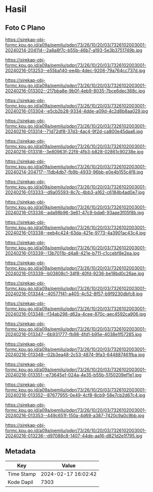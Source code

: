 # Hasil

## Foto C Plano

https://sirekap-obj-formc.kpu.go.id/a09a/pemilu/pdpr/73/26/10/20/03/7326102003001-20240214-204114--2a8a8f7c-b55b-46b7-a193-5e3b3751749b.jpg

https://sirekap-obj-formc.kpu.go.id/a09a/pemilu/pdpr/73/26/10/20/03/7326102003001-20240216-013253--e55ba140-ee4b-4dec-9206-79a764cc737d.jpg

https://sirekap-obj-formc.kpu.go.id/a09a/pemilu/pdpr/73/26/10/20/03/7326102003001-20240216-013302--217bba8e-9b0f-4eb9-8035-7bce6dec368c.jpg

https://sirekap-obj-formc.kpu.go.id/a09a/pemilu/pdpr/73/26/10/20/03/7326102003001-20240216-013304--e5cb2b28-9334-4dde-a09d-4c2d8b8aa029.jpg

https://sirekap-obj-formc.kpu.go.id/a09a/pemilu/pdpr/73/26/10/20/03/7326102003001-20240216-013314--71d72df8-37d3-4ac4-9f2d-ca800e45daa6.jpg

https://sirekap-obj-formc.kpu.go.id/a09a/pemilu/pdpr/73/26/10/20/03/7326102003001-20240216-013318--3e80963f-22f8-4fb3-b828-02861c90238e.jpg

https://sirekap-obj-formc.kpu.go.id/a09a/pemilu/pdpr/73/26/10/20/03/7326102003001-20240214-204717--11db4db7-fb9b-4933-96bb-e0e4b155c4f8.jpg

https://sirekap-obj-formc.kpu.go.id/a09a/pemilu/pdpr/73/26/10/20/03/7326102003001-20240216-013333--d9a05593-8c7c-4bb3-a162-c6184b4ad0e7.jpg

https://sirekap-obj-formc.kpu.go.id/a09a/pemilu/pdpr/73/26/10/20/03/7326102003001-20240216-013336--ada98b96-3e61-47c9-bda6-93aae3f05f8b.jpg

https://sirekap-obj-formc.kpu.go.id/a09a/pemilu/pdpr/73/26/10/20/03/7326102003001-20240216-013338--eeb4c424-63da-421e-9773-4a3901ac43c4.jpg

https://sirekap-obj-formc.kpu.go.id/a09a/pemilu/pdpr/73/26/10/20/03/7326102003001-20240216-013339--13b7011b-d4a8-421e-b711-c1ccebf8e2ea.jpg

https://sirekap-obj-formc.kpu.go.id/a09a/pemilu/pdpr/73/26/10/20/03/7326102003001-20240216-013339--b03808c1-34f8-40fd-9236-be18bd0c26ae.jpg

https://sirekap-obj-formc.kpu.go.id/a09a/pemilu/pdpr/73/26/10/20/03/7326102003001-20240216-013344--40577f41-a405-4c52-8f57-b9f9230dbfc8.jpg

https://sirekap-obj-formc.kpu.go.id/a09a/pemilu/pdpr/73/26/10/20/03/7326102003001-20240216-013346--f34ab298-d62a-4cee-870c-aec4592ca906.jpg

https://sirekap-obj-formc.kpu.go.id/a09a/pemilu/pdpr/73/26/10/20/03/7326102003001-20240216-013347--6b931777-fb98-4fd1-b95e-4038e1f57285.jpg

https://sirekap-obj-formc.kpu.go.id/a09a/pemilu/pdpr/73/26/10/20/03/7326102003001-20240216-013348--02b3ea48-2c53-4874-9fa3-644887461fba.jpg

https://sirekap-obj-formc.kpu.go.id/a09a/pemilu/pdpr/73/26/10/20/03/7326102003001-20240216-013351--e73645e1-024a-4e35-b55b-5150209ef1e1.jpg

https://sirekap-obj-formc.kpu.go.id/a09a/pemilu/pdpr/73/26/10/20/03/7326102003001-20240216-013352--87677955-0e49-4cf8-8cb9-58e7cb2d67c4.jpg

https://sirekap-obj-formc.kpu.go.id/a09a/pemilu/pdpr/73/26/10/20/03/7326102003001-20240216-013353--449c651f-150a-4d69-a387-7420c9a0c9bb.jpg

https://sirekap-obj-formc.kpu.go.id/a09a/pemilu/pdpr/73/26/10/20/03/7326102003001-20240216-013236--d97088c8-1407-44de-aa16-d821d2e1f795.jpg


## Metadata

| Key        | Value               |
| ---------- | ------------------- |
| Time Stamp | 2024-02-17 16:02:42 |
| Kode Dapil | 7303                |



